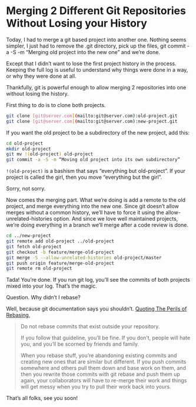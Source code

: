 # Merging 2 Different Git Repositories Without Losing your History

Today, I had to merge a git based project into another one. Nothing seems simpler, I just had to remove the .git directory, pick up the files, git commit -a -S -m “Merging old project into the new one” and we’re done.

Except that I didn’t want to lose the first project history in the process. Keeping the full log is useful to understand why things were done in a way, or why they were done at all.

Thankfully, git is powerful enough to allow merging 2 repositories into one without losing the history.

First thing to do is to clone both projects.

```bash
git clone [git@server.com](mailto:git@server.com):old-project.git  
git clone [git@server.com](mailto:git@server.com):new-project.git
```

If you want the old project to be a subdirectory of the new project, add this:

```bash
cd old-project  
mkdir old-project  
git mv !(old-project) old-project  
git commit -a -S -m “Moving old project into its own subdirectory”
```

`!(old-project)` is a bashism that says “everything but old-project”. If your project is called the girl, then you move “everything but the girl”.

Sorry, not sorry.

Now comes the merging part. What we’re doing is add a remote to the old project, and merge everything into the new one. Since git doesn’t allow merges without a common history, we’ll have to force it using the allow-unrelated-histories option. And since we love well maintained projects, we’re doing everything in a branch we’ll merge after a code review is done.

```bash
cd ../new-project  
git remote add old-project ../old-project  
git fetch old-project  
git checkout -b feature/merge-old-project  
git merge -S --allow-unrelated-histories old-project/master  
git push origin feature/merge-old-project  
git remote rm old-project
```

Tada! You’re done. If you run git log, you’ll see the commits of both projects mixed into your log. That’s the magic.

Question. Why didn’t I rebase?

Well, because git documentation says you shouldn’t. [Quoting The Perils of Rebasing](https://git-scm.com/book/en/v2/Git-Branching-Rebasing#_rebase_peril),

> Do not rebase commits that exist outside your repository.
> 
> If you follow that guideline, you’ll be fine. If you don’t, people will hate you, and you’ll be scorned by friends and family.
> 
> When you rebase stuff, you’re abandoning existing commits and creating new ones that are similar but different. If you push commits somewhere and others pull them down and base work on them, and then you rewrite those commits with git rebase and push them up again, your collaborators will have to re-merge their work and things will get messy when you try to pull their work back into yours.

That’s all folks, see you soon!
